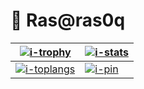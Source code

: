 # :art: Ras@ras0q

[![i-trophy]][r-ryo-ma]        | [![i-stats]][r-anuraghazra]
------------------------------ | ---------------------------
[![i-toplangs]][r-anuraghazra] | [![i-pin]][r-dotfiles]

[i-trophy]: https://github-profile-trophy.vercel.app/?username=ras0q&column=4&row=2&no-frame=true
[i-stats]: https://github-readme-stats.vercel.app/api?username=ras0q&count_private=true&show_icons=true&hide_border=true
[i-toplangs]: https://github-readme-stats.vercel.app/api/top-langs/?username=ras0q&layout=compact&exclude_repo=Com-Pro,dotfiles,swift-traq&count_private=false&hide_border=true
[i-pin]: https://github-readme-stats.vercel.app/api/pin/?username=ras0q&repo=dotfiles&show_owner=true&hide_border=true
[r-ryo-ma]: https://github.com/ryo-ma/github-profile-trophy
[r-anuraghazra]: https://github.com/anuraghazra/github-readme-stats
[r-dotfiles]: https://github.com/ras0q/dotfiles

